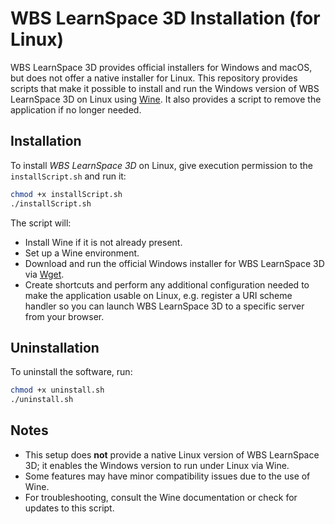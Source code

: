 # WBS LearnSpace 3D Installation (for Linux)

WBS LearnSpace 3D provides official installers for Windows and macOS, but does not offer a native installer for Linux. This repository provides scripts that make it possible to install and run the Windows version of WBS LearnSpace 3D on Linux using [Wine](https://www.winehq.org/). It also provides a script to remove the application if no longer needed.

## Installation

To install _WBS LearnSpace 3D_ on Linux, give execution permission to the `installScript.sh` and run it:

```bash
chmod +x installScript.sh
./installScript.sh
```

The script will:
- Install Wine if it is not already present.
- Set up a Wine environment.
- Download and run the official Windows installer for WBS LearnSpace 3D via [Wget](https://de.wikipedia.org/wiki/Wget).
- Create shortcuts and perform any additional configuration needed to make the application usable on Linux, e.g. register a URI scheme handler so you can launch WBS LearnSpace 3D to a specific server from your browser.

## Uninstallation

To uninstall the software, run:

```bash
chmod +x uninstall.sh
./uninstall.sh
```

## Notes

- This setup does **not** provide a native Linux version of WBS LearnSpace 3D; it enables the Windows version to run under Linux via Wine.
- Some features may have minor compatibility issues due to the use of Wine.
- For troubleshooting, consult the Wine documentation or check for updates to this script.
